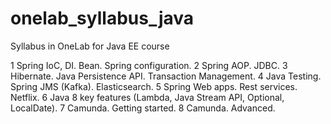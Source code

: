# onelab_syllabus_java
Syllabus in OneLab for Java EE course


1	Spring IoC, DI.  Bean. Spring configuration.
2	Spring AOP. JDBC.
3	Hibernate. Java Persistence API. Transaction Management.
4	Java Testing. Spring JMS (Kafka). Elasticsearch.
5	Spring Web apps. Rest services. Netflix.
6	Java 8 key features (Lambda, Java Stream API, Optional, LocalDate).
7	Camunda. Getting started.
8	Camunda. Advanced.
